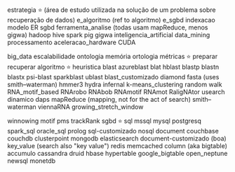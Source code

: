 estrategia ⭐ (área de estudo utilizada na solução de um problema sobre recuperação de dados)
  e_algoritmo (ref to algoritmo)
  e_sgbd
    indexacao
    modelo ER
    sgbd
  ferramenta_analise (todas usam mapReduce, menos gigwa)
    hadoop
    hive
    spark
    pig
    gigwa
  inteligencia_artificial
    data_mining
  processamento
    aceleracao_hardware
    CUDA
    
  big_data
  escalabilidade
  ontologia
  memória
  ortologia
métricas ⭐
  preparar
  recuperar
algoritmo ⭐
  heuristica
    blast
      azureblast
      blat
      hblast
      blastp
      blastn
      blastx
      psi-blast
      sparkblast
      ublast
      blast_customizado
    diamond
    fasta (uses smith–waterman)
    hmmer3
    hydra
    infernal
    k-means_clustering
    random walk
    RNA_motif_based
      RNArobo
      RNAbob
      RNAmotif
      RNAmot
      RaligNAtor
    usearch
  dinamico
    daps
    mapReduce (mapping, not for the act of search)
    smith–waterman
    viennaRNA
    growing_stretch_window

  winnowing
  motif
    pms
  trackRank
sgbd ⭐
  sql
    mssql
    mysql
    postgresq
    spark_sql
    oracle_sql
    prolog
    sql-customizado
  nosql
    document
      couchbase
      couchdb
      clusterpoint
      mongodb
      elasticsearch
      document-customizado (boa)
    key_value (search also "key value")
      redis
      memcached
    column (aka bigtable)
      accumulo
      cassandra
      druid
      hbase
      hypertable
      google_bigtable
      open_neptune
  newsql
    monetdb